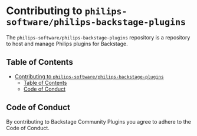 # Contributing to `philips-software/philips-backstage-plugins`

The `philips-software/philips-backstage-plugins` repository is a repository to host and manage Philips plugins for Backstage.

## Table of Contents

- [Contributing to `philips-software/philips-backstage-plugins`](#contributing-to-philips-softwarebackstage-plugins)
  - [Table of Contents](#table-of-contents)
  - [Code of Conduct](#code-of-conduct)

## Code of Conduct

By contributing to Backstage Community Plugins you agree to adhere to the Code of Conduct.

